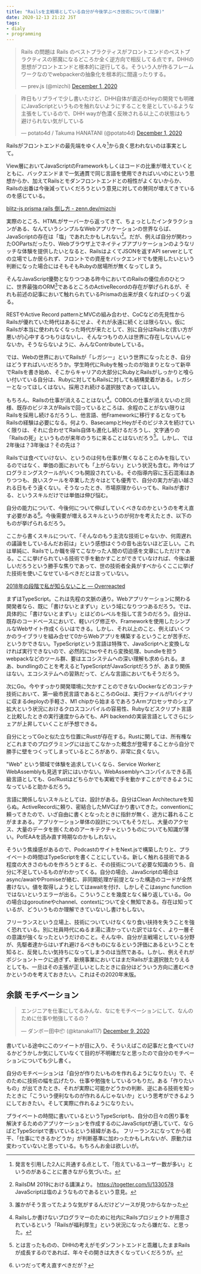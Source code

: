 ```yaml
---
title: "Railsを主戦場としている自分が今後学ぶべき技術について(随筆)"
date: 2020-12-13 21:22 JST
tags: 
- dialy
- programming
---
```


<blockquote class="twitter-tweet"><p lang="ja" dir="ltr">Rails の問題は Rails のベストプラクティスがフロントエンドのベストプラクティスの邪魔になるどころか全く逆方向で相反してる点です。DHHの思想がフロントエンドと根本的に逆行してる。そういう人が作るフレームワークなのでwebpackerの抽象化を根本的に間違ったりする。</p>&mdash; prev.js (@mizchi) <a href="https://twitter.com/mizchi/status/1333600889404223491?ref_src=twsrc%5Etfw">December 1, 2020</a></blockquote>
<blockquote class="twitter-tweet"><p lang="ja" dir="ltr">昨日もリプライで少し書いたけど、DHH自体が直近のHeyの開発でも明確にJavaScriptというものを触れないようにすることを是としているような主張をしているので、DHH wayが色濃く反映される以上この状態はもう避けられない気がしている</p>&mdash; potato4d / Takuma HANATANI (@potato4d) <a href="https://twitter.com/potato4d/status/1333601835748184067?ref_src=twsrc%5Etfw">December 1, 2020</a></blockquote> <script async src="https://platform.twitter.com/widgets.js" charset="utf-8"></script> 

Railsがフロントエンドの最先端をゆく人々[^frontend]から良く思われないのは事実として。

View層においてJavaScriptのFrameworkもしくはコードの比重が増えていくとともに、バックエンドまで一気通貫で同じ言語を使用できればいいのにという思想からか、加えてRailsとモダンフロントエンドとの相性がよくないからか、Railsの出番は今後減っていくだろうという意見に対しての賛同が増えてきているのを感じている。

[blitz-js prisma rails 倒し方 - zenn.dev/mizchi](https://zenn.dev/mizchi/articles/cbe81299e145491676f8)

実際のところ、HTMLがサーバーから返ってきて、ちょっとしたインタラクションがある、なんていうシンプルなWebアプリケーションの世界ならば、JavaScriptの存在は「塩」であれたかもしれない[^dhh]。だが、例えば自分が関わったOOPartsだったり、Webブラウザ上でネイティブアプリケーションのようなリッチな体験を提供したいとなると、RailsはよくてJSONを返すAPI serverとしての立場でしか居られず、フロントでの資産をバックエンドでも使用したいという判断になった場合にはそもそもRubyの居場所が無くなってしまう。

そんなJavaScript優勢となりつつある昨今においてのRailsの優位点のひとつに、世界最強のORM[^orm]であるところのActiveRecordの存在が挙げられるが、それも前述の記事において触れられているPrismaの出来が良くなればひっくり返る。

RESTやActive Record patternとMVCの組み合わせ、CoCなどの先見性からRailsが優れていた時代はあるにせよ、それが永遠に続くとは限らない。仮にRailsが本当に使われなくなった時代が来たとして、別に自分はRailsと(言い方が悪いが)心中するつもりはないし、そんなつもりの人は世界に存在しないんじゃないか。そうならないように、みんなContributeしている。

では、Webの世界においてRailsが「レガシー」という世界になったとき、自分はどうすればいいだろうか。学生時代にRubyを触ったのが始まりとなって新卒でRailsを書き始め、そこからキャリアの大部分にRubyとRailsがしっかりと喰らい付いている自分は、Rubyに対してもRailsに対しても結構愛着がある。レガシーとなってほしくはない。採用され続ける選択肢であってほしい。

もちろん、Railsの仕事が消えることはない[^not]。COBOLの仕事が消えないのと同様、既存のビジネスがRailsで回っているところは、余程のことがない限りはRailsを採用し続けるだろうし、他言語、他Frameworkに移行するとなってもRailsの経験は必要になる。何より、BasecampとHeyがそのビジネスを続けていく限りは、それに合わせてRails自体も進化し続けるだろうし、文字通りの「Railsの死」というものが来年のうちに来ることはないだろう[^rails]。しかし、では2年後は？3年後は？その先は？

Railsでは食べていけない、というのは何も仕事が無くなることのみを指しているのではなく、単価の面においても「上がらない」という状況も含む。昨今はプログラミングスクールがいくつも開設されている。その指導内容に玉石混淆はありつつも、良いスクールを卒業した方々はとても優秀で、自分の実力が追い越される日もそう遠くない。そうなったとき、市場原理からいっても、Railsが書ける、というスキルだけでは単価は伸び悩む。

自分の能力について、今後何について伸ばしていくべきなのかというのを考え直す必要がある[^skill]。今後需要が増えるスキルというのが何かを考えたとき、以下のものが挙げられるだろう。

ここから書くスキルについて、「そんなのもう主流な技術じゃないか、何周遅れの議論をしているんだお前は」という感想はぐうの音も出ないほど正しい。これは単純に、Railsでしか職を得てこなかった人間の切迫感を文章にしただけである。ここに挙げられている技術で手を動かすことができていなければ、今後は厳しいだろうという勝手な焦りであって、世の技術者全員がすべからくここに挙げた技術を使いこなせているべきだとは言っていない。

[2018年の段階で私が知らないこと — Overreacted](https://overreacted.io/ja/things-i-dont-know-as-of-2018/)

まずはTypeScript。これは先程の文脈の通り。Webアプリケーションに関わる開発者なら、既に「書けないとまずい」という域になりつつあるだろう。では、具体的に「書けないとまずい」とはどのレベルを指して言うのだろう。自分は、既存のコードベースにおいて、軽いバグ修正や、Frameworkを使用したシンプルなWebサイト作成くらいはできる。しかし、それ以上のこと、例えばいくつかのライブラリを組み合せて0からWebアプリを構築するということが苦手だ、というかできない。TypeScriptという言語は特殊で、JavaScriptへと変換しなければ実行できないので、必然的にtscやそれら変換処理、bundleを担うwebpackなどのツール群、要はエコシステムへの深い理解も求められる。まあ、bundlingのことを考えるとTypeScriptがJavaScriptだろうが、あまり関係はない。エコシステムへの習熟だって、どんな言語においてもそうだろう。

次にGo。今やすっかり開発環境に欠かすことのできないDockerなどのコンテナ技術において、第一級市民言語であるところのGoは、実行ファイルが1バイナリに収まるdeployの手軽さ、M1 chipから始まるであろうArmプロセッサのシェア拡大という状況におけるクロスコンパイルの容易性、Rubyなどスクリプト言語と比較したときの実行速度からみても、API backendの実装言語としてさらにシェアが上昇していくことが予想できる。

自分にとってGoと似た立ち位置にRustが存在する。Rustに関しては、所有権などこれまでのプログラミングには出てこなかった概念が登場することから自分で勝手に壁をつくってしまっているところがあり、非常に良くない。

"Web" という領域で体験を追求していくなら、Service WorkerとWebAssemblyも見逃す訳にはいかない。WebAssemblyへコンパイルできる高級言語としても、Go/Rustはどちらかでも実戦で手を動かすことができるようになっていると助かるだろう。

言語に関係しないスキルとしては、設計がある。自分はClean Architectureを知らぬ。ActiveRecordに頼り、密結合したMVCばかり書いてきた。conventionに頼ってきたので、いざ自由に書くとなったときに指針が無く、途方に暮れることがままある。アプリケーション単体の設計についてもそうだし、大量のアクセス、大量のデータを捌くためのアーキテクチャというものについても知識が薄い。PofEAAを読み直す時期なのかもしれない。

そういう焦燥感があるので、PodcastのサイトをNext.jsで構築したりと、プライベートの時間はTypeScriptを書くことにしている。新しく触れる技術である程度の大きさのものを作ろうとすると、その技術について必要な知識のうち、自分に不足しているものがわかってくる。自分の場合、JavaScriptの場合はasync/awaitやPromiseが絡む、非同期処理が前提となった構造のコードが全然書けない。値を取得しようとしてはawaitを付け、しかしそこはasync functionではないというエラーが出る。こういうことを幾度となく繰り返している。Goの場合はgoroutineやchannel、contextについて全く無知である。存在は知っているが、どういうものか理解できていないし書けもしない。

フリーランスという立場上、技術についていけなくなり食い扶持を失うことを強く恐れている。別に社員時代にぬるま湯に漬かっていた訳ではなく、より一層その意識が強くなったというだけのこと。そんな中、自分が主戦場としている分野が、先駆者達からはいずれ避けるべきものになるという評価にあるということを知ると、反発したい気持ちになってしまうのは当然である。しかし、例えそれがポジショントークに過ぎず、新規事業においてはまだRailsが主選択肢たりえるとしても、一旦はその主張が正しいとしたときに自分はどういう方向に進むべきかというのを考えておきたい。これはその2020年末版。

## 余談 モチベーション
<blockquote class="twitter-tweet"><p lang="ja" dir="ltr">エンジニアを仕事にしてるみんな、なにをモチベーションにして、なんのために仕事や勉強してるの？</p>&mdash; ダンボー田中📦 (@ktanaka117) <a href="https://twitter.com/ktanaka117/status/1336599945231572993?ref_src=twsrc%5Etfw">December 9, 2020</a></blockquote> <script async src="https://platform.twitter.com/widgets.js" charset="utf-8"></script> 

書いている途中にこのツイートが目に入り、そういえばこの記事だと食べていけるかどうかしか気にしていなくて目的が不明確だなと思ったので自分のモチベーションについても少し書く。

自分のモチベーションは「自分が作りたいものを作れるようになりたい」で、そのために技術の幅を広げたり、仕事や勉強をしているつもりだ。ある「作りたいもの」が出てきたとき、それが実際に可能かどうかの判断、逆にある技術を知ったときに「こういう便利なものが作れるんじゃないか」という思考ができるようにしておきたい。そして実際に作れるようになりたい。

プライベートの時間に書いているというTypeScriptも、自分の日々の困り事を解決するためのアプリケーションを作成するのにJavaSctiptが適していて、ならばとTypeScriptで書いているという経緯がある。
フリーランスになってから若干、「仕事にできるかどうか」が判断基準に加わったかもしれないが、原動力は変わっていないと思っている。もちろんお金は欲しいが。

[^frontend]: 発言を引用した2人に共通する点として、「抱えているユーザー数が多い」というのがあることに書きながら気づいた。
[^dhh]: RailsDM 2019における講演より。 <https://togetter.com/li/1330578> JavaScriptは塩のようなものであるという意見。
[^orm]: 誰かがそう言ってたような気がするんだけどソースが見つからなかった
[^not]: Railsしか書けないプログラマーのために社内にRailsプロジェクトが用意されているという「Railsが福利厚生」という状況になったら嫌だな、と思った。
[^rails]: とは言ったものの、DHHの考えがモダンフントエンドと乖離したままRailsが成長するのであれば、年々その開きは大きくなっていくだろうが。
[^skill]: いつだって考え直すべきだが？
